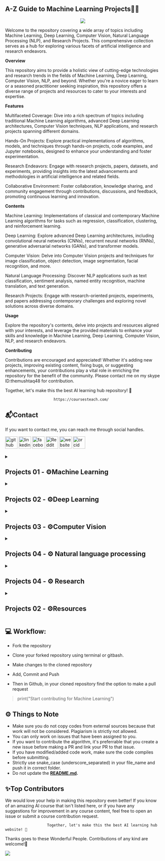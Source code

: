 
## **A-Z Guide to Machine Learning Projects👋🛒**
<p align="center">
<img src="https://github.com/hussain0048/Projects-/blob/master/BLack%20Minimalist%20Corporate%20Staff%20Identity%20LinkedIn%20Banner.png"></a>
</p>

Welcome to the repository covering a wide array of topics including Machine Learning, Deep Learning, Computer Vision, Natural Language Processing (NLP), and Research Projects. This comprehensive collection serves as a hub for exploring various facets of artificial intelligence and research endeavors.

**Overview**

This repository aims to provide a holistic view of cutting-edge technologies and research trends in the fields of Machine Learning, Deep Learning, Computer Vision, NLP, and beyond. Whether you're a novice eager to learn or a seasoned practitioner seeking inspiration, this repository offers a diverse range of projects and resources to cater to your interests and expertise.

**Features**

Multifaceted Coverage: Dive into a rich spectrum of topics including traditional Machine Learning algorithms, advanced Deep Learning architectures, Computer Vision techniques, NLP applications, and research projects spanning different domains.

Hands-On Projects: Explore practical implementations of algorithms, models, and techniques through hands-on projects, code examples, and Jupyter notebooks, designed to enhance your understanding and foster experimentation.

Research Endeavors: Engage with research projects, papers, datasets, and experiments, providing insights into the latest advancements and methodologies in artificial intelligence and related fields.

Collaborative Environment: Foster collaboration, knowledge sharing, and community engagement through contributions, discussions, and feedback, promoting continuous learning and innovation.

**Contents**

Machine Learning: Implementations of classical and contemporary Machine Learning algorithms for tasks such as regression, classification, clustering, and reinforcement learning.

Deep Learning: Explore advanced Deep Learning architectures, including convolutional neural networks (CNNs), recurrent neural networks (RNNs), generative adversarial networks (GANs), and transformer models.

Computer Vision: Delve into Computer Vision projects and techniques for image classification, object detection, image segmentation, facial recognition, and more.

Natural Language Processing: Discover NLP applications such as text classification, sentiment analysis, named entity recognition, machine translation, and text generation.

Research Projects: Engage with research-oriented projects, experiments, and papers addressing contemporary challenges and exploring novel solutions across diverse domains.

**Usage**

Explore the repository's contents, delve into projects and resources aligned with your interests, and leverage the provided materials to enhance your skills and knowledge in Machine Learning, Deep Learning, Computer Vision, NLP, and research endeavors.

**Contributing**

Contributions are encouraged and appreciated! Whether it's adding new projects, improving existing content, fixing bugs, or suggesting enhancements, your contributions play a vital role in enriching the repository for the benefit of the community. Please contact me on my skype ID:themushtaq48 for contribution.

Together, let's make this the best AI learning hub repository! 🚀

                          https://coursesteach.com/

 ## **📬Contact**
   
   If you want to contact me, you can reach me through social handles.

   [<img src='https://cdn.jsdelivr.net/npm/simple-icons@3.0.1/icons/github.svg' alt='github' height='40'>](https://github.com/hussain0048)  [<img src='https://cdn.jsdelivr.net/npm/simple-icons@3.0.1/icons/linkedin.svg' alt='linkedin' height='40'>](https://www.linkedin.com/company/90909828/admin/feed/posts/)  [<img src='https://cdn.jsdelivr.net/npm/simple-icons@3.0.1/icons/facebook.svg' alt='facebook' height='40'>](https://www.facebook.com/CourseTeach)  [<img src='https://cdn.jsdelivr.net/npm/simple-icons@3.0.1/icons/reddit.svg' alt='Reddit' height='40'>](https://www.reddit.com/user/hussain0048)  [<img src='https://cdn.jsdelivr.net/npm/simple-icons@3.0.1/icons/icloud.svg' alt='website' height='40'>](https://coursesteach.com/)  [<img src='https://cdn.jsdelivr.net/npm/simple-icons@3.0.1/icons/orcid.svg' alt='orcid' height='40'>]( 0000-0002-7238-7924)


<details> 
<summary> <h2>Projects 01 - ⚙️Machine Learning </h2> </summary>
 
| Project Title/blog | Description | Notebook |Category|To do List|
|---|---|---|---|---|
|[**🌐1- Stock Price Prediction using linear regression**](https://medium.com/@Coursesteach/stock-price-prediction-using-linear-regression-4839bc1240f0) |Acc=.99, Model=Linear Regression, Techniquest: sklearn, Label enconding, chained equations (MICE) |[![Colab icon](https://img.shields.io/badge/Colab-Open-blue.svg?logo=colab&logoColor=white)](https://github.com/hussain0048/Projects-/blob/master/Stock_Price_Prediction.ipynb)|Regression|1- Try other regression models|
|[**🌐2- Predict Ads Click Practice Data_Analysis**](https://medium.com/@Coursesteach/stock-price-prediction-using-linear-regression-4839bc1240f0) |Acc=.99, Model=Linear Regression, Techniquest: sklearn, Label enconding, chained equations (MICE) |[![Colab icon](https://img.shields.io/badge/Colab-Open-blue.svg?logo=colab&logoColor=white)](https://github.com/hussain0048/Projects-/blob/master/Predict_Ads_Click_%E2%80%93_Practice_Data_Analysis_and_Logistic_Regression_Prediction.ipynb)|Classification|1- Try other regression models|
-|
</details>
</details>
   
<details> 
<summary> <h2>Projects 02 - ⚙️Deep Learning </h2> </summary>
 
| Project Title | Description | Code |
|---|---|---|
|[**🌐1- Why we used AI**](https://medium.com/@Coursesteach/machine-learning-part-1-31bdf37404ee) | [1](https://drive.google.com/file/d/1JyDUmJ9U6mUlCvwBvC6crxVpdxbup9iH/view?usp=sharing)[-2](https://www.youtube.com/watch?v=sVsF_Ne_J6c&list=PLRKtJ4IpxJpDxl0NTvNYQWKCYzHNuy2xG&index=10)[-2](https://drive.google.com/file/d/1qjYtkM8z5qrnFGSCSW_AraOU2Vgr1YXw/view?usp=sharing) | Content 3 |
-|
</details>
</details>

<details> 
<summary> <h2>Projects 03 - ⚙️Computer Vision </h2> </summary>
 
| Project Title | Description | Code |Category|To do list|
|---|---|---|---|---|
|[**🌐1- Build a simple image Classifer**](https://medium.com/@Coursesteach/build-a-simple-image-classifier-using-fashion-dataset-a46cd0dfcd39) |Accuracy 13-80%,Model=multilayer perceptron, Keras, | [![Colab icon](https://img.shields.io/badge/Colab-Open-blue.svg?logo=colab&logoColor=white)](https://github.com/hussain0048/Projects-/blob/master/Build_a_simple_image_classifier.ipynb) |Classification|Try other Deep learning model,CNN,etc|
-|
|[**🌐2- Convert Color Image to Sketch**](https://medium.com/@Coursesteach/convert-color-image-to-sketch-9fd1781dce52) |gaussian filter,dogding| [![Colab icon](https://img.shields.io/badge/Colab-Open-blue.svg?logo=colab&logoColor=white)](https://github.com/hussain0048/Projects-/blob/master/Convert_Color_Image_to_Sketchipynb.ipynb) |Filtering|Try technique|
-|
</details>
</details>

<details> 
<summary> <h2>Projects 04 - ⚙️ Natural language processing </h2> </summary>
 
| Project Title/blog | Description | NoteBook |Category|Todo List|Creator|Date|
|---|---|---|---|---|---|---|
|[**🌐1- Spam Detection using Machine Learning Methods**](https://medium.com/@Coursesteach/spam-detection-using-machine-learning-methods-dd5dbc799b6b) |Naive Bayes=97%,CountVectorizer ,Scikit-learn | [![Colab icon](https://img.shields.io/badge/Colab-Open-blue.svg?logo=colab&logoColor=white)](https://github.com/hussain0048/Projects-/blob/master/Spam_Detection_using_Machine_Learning.ipynb)|Text Classification|-try other classification model 2) Try to text preprocessing method stop word etc|
|[**🌐2-Hate Speech Detection with Machine Learning**](https://medium.com/@Coursesteach/hate-speech-detection-with-machine-learning-c7d12a217e69) |DT=75%,CountVectorizer ,Scikit-learn | [![Colab icon](https://img.shields.io/badge/Colab-Open-blue.svg?logo=colab&logoColor=white)](https://github.com/hussain0048/Projects-/blob/master/Hate_Speech_Detection_with_Machine_Learning(_Decsion_Tree)_(1).ipynb)|Text Classification|-try other classification model 2) Try to text preprocessing method stop word etc|
-|
</details>
</details>

<details> 
<summary> <h2>Projects 04 - ⚙️ Research </h2> </summary>
 
| Project Title | Datasets | Code |
|---|---|---|
| [**1-Building education chatbot for decreasing instructor workload in e-learning system**](https://docs.google.com/document/d/1YfLZxg0mNAuQhWTqDrDkewkVgVnhIAoS/edit) | [**Dataset**](https://github.com/hussain0048/Projects-/blob/master/intentsnew%20(6).json) | [![Colab icon](https://img.shields.io/badge/Colab-Open-blue.svg?logo=colab&logoColor=white)](https://github.com/hussain0048/Projects-/blob/master/Model_Training_2.ipynb) |
-|
</details>

<details> 
<summary> <h2>Projects 02 - ⚙️Resources </h2> </summary>
 
   - [**Assignment 1: Python Basics with Numpy**](https://github.com/hussain0048/Deep-Learning/blob/master/Python_Basics_With_Numpy_v3.ipynb)
   
 ##[**Alogrithems**](https://github.com/hussain0048/Deep-Learning-with-Keras/tree/master/Alogrithems)
    -  [DL0101EN-3-1-Regression-with-Keras-py-v1.0.ipynb](https://github.com/hussain0048/Deep-Learning-with-Keras/blob/master/Alogrithems/DL0101EN-3-1-Regression-with-Keras-py-v1.0.ipynb)
    -  [DL0101EN-3-2-Classification-with-Keras-py-v1.0.ipynb](https://github.com/hussain0048/Deep-Learning-with-Keras/blob/master/Alogrithems/DL0101EN-3-2-Classification-with-Keras-py-v1.0.ipynb)
    -   [Keras - Tutorial - Happy House v1.ipynb](https://github.com/hussain0048/Deep-Learning-with-Keras/blob/master/Alogrithems/Keras%20-%20Tutorial%20-%20Happy%20House%20v1.ipynb)
    -   [Keras_for_Beginners_Implementing_a_Convolutional_Neural_Network](https://github.com/hussain0048/Deep-Learning-with-Keras/blob/master/Alogrithems/Keras_for_Beginners_Implementing_a_Convolutional_Neural_Network%20(1).ipynb)
    -   [Keras_for_Beginners_Building_Your_First_Neural_Network.ipynb](https://github.com/hussain0048/Deep-Learning-with-Keras/blob/master/Alogrithems/Keras_for_Beginners_Building_Your_First_Neural_Network.ipynb)

 * [**Need to Implement**]()
    * [Text Classification — CNN with LSTM](https://anandsarank.medium.com/cnn-with-lstm-for-text-classification-53d18e5f7f5c)
    * [Step-by-Step Guide — Building a Prediction Model in Python](https://towardsdatascience.com/step-by-step-guide-building-a-prediction-model-in-python-ac441e8b9e8b)
 * [**Important Website**]()
    *  [victorzhou](https://victorzhou.com/)
    *  

    # Table of Content

## Tabl of Content
1. [**Computer Vision**](https://github.com/hussain0048/Projects-/tree/master/Computer%20Vision)
   1. [Human_Activity_Recognition](https://github.com/hussain0048/Projects-/blob/master/Computer%20Vision/Human_Activity_Recognition.ipynb)
   2. [Building_a_Real_Time_Emotion_Detection_with_Python](https://github.com/hussain0048/Projects-/blob/master/Computer%20Vision/Building_a_Real_Time_Emotion_Detection_with_Python.ipynb)
3. [**Deep Learning**](https://github.com/hussain0048/Projects-/tree/master/DL)
4. [**Freelancer**](https://github.com/hussain0048/Projects-/tree/master/Freelancer)
   1. [AI_Assigment](https://github.com/hussain0048/Projects-/blob/master/Freelancer/AI_Assigment.ipynb)
5. [**Machine Learning**](https://github.com/hussain0048/Projects-/tree/master/ML)
   2. [Movie_Recommender_9_26_2020.ipynb](https://github.com/hussain0048/Projects-/blob/master/ML/Movie_Recommender_9_26_2020.ipynb)
   3. [Predict_IPL_Winner_with_ML.ipynb](https://github.com/hussain0048/Projects-/blob/master/ML/Predict_IPL_Winner_with_ML.ipynb)
   4. [Credit_Card_Fraud_Detection_DT_and_RF.ipynb](https://github.com/hussain0048/Projects-/blob/master/ML/Credit_Card_Fraud_Detection_DT_and_RF.ipynb)
   5. [President_Heights_exploratory_data.ipynb](https://github.com/hussain0048/Projects-/blob/master/ML/President_Heights_exploratory_data.ipynb)
   6. [Birth Rate Analysis](https://github.com/hussain0048/Projects-/blob/master/ML/Birth_Rate_Analysis.ipynb)
   7. [Data Science Project on Area and Population](https://github.com/hussain0048/Projects-/blob/master/ML/Data_Science_Project_on_Area_and_Population.ipynb)
   8. [How to Save a Machine Learning Model?](https://github.com/hussain0048/Projects-/blob/master/ML/How_to_Save_a_Machine_Learning_Model.ipynb)
   9. [Hate Speech Detection with Machine Learning](https://github.com/hussain0048/Projects-/blob/master/ML/Hate_Speech_Detection_with_Machine_Learning(_Decsion_Tree)%20(1).ipynb)
6. [**Machine Learning End to End**](https://github.com/hussain0048/Projects-/tree/master/Machine%20Learning%20End%20to%20End)
   1. [Build_and_Deploy_Data_Science_Products](https://github.com/hussain0048/Projects-/blob/master/Machine%20Learning%20End%20to%20End/Build_and_Deploy_Data_Science_Products_.ipynb)
   2. [End-to-End Machine Learning Model](https://github.com/hussain0048/Projects-/blob/master/Machine%20Learning%20End%20to%20End/End_to_End_Machine_Learning_Model.ipynb)
   3. [End-to-End Fake News Detection with Python](https://github.com/hussain0048/Projects-/blob/master/Machine%20Learning%20End%20to%20End/End_to_End_Fake_News_Detection_with_Python_(Naybaies_Streamlite).ipynb)
7. [**Natural Language Processing**](https://github.com/hussain0048/Projects-/tree/master/National%20Language%20processing)
   2. [Next_Word_Prediction](https://github.com/hussain0048/Projects-/blob/master/National%20Language%20processing/Next_Word_Prediction.ipynb)
   3. [Summarize_Text_with_Machine_Learning](https://github.com/hussain0048/Projects-/blob/master/National%20Language%20processing/Summarize_Text_with_Machine_Learning.ipynb)
   4. [Chatbot_using_Python.ipynb](https://github.com/hussain0048/Projects-/blob/master/National%20Language%20processing/Chatbot_using_Python.ipynb)
   5. [Text_Classification](https://github.com/hussain0048/Projects-/blob/master/National%20Language%20processing/Text_Classification.ipynb)
   6. [End-to-End Spam Detection with Python](https://github.com/hussain0048/Projects-/blob/master/National%20Language%20processing/End_to_End_Spam_Detection_with_Python.ipynb)
   7. [Fake_News_Classifier_using_Bidirectional_LSTM.ipynb](https://github.com/hussain0048/Projects-/blob/master/National%20Language%20processing/Fake_News_Classifier_using_Bidirectional_LSTM.ipynb)
8. [**Recommender System**](https://github.com/hussain0048/Projects-/tree/master/Recommender%20System)
   1. [Amazon_Recommendation_System_using_Python)_.ipynb](https://github.com/hussain0048/Projects-/blob/master/Recommender%20System/Amazon_Recommendation_System_using_Python.ipynb)
   2. [Movie_Recommender_9_26_2020](https://github.com/hussain0048/Projects-/blob/master/Recommender%20System/Movie_Recommender_9_26_2020.ipynb)
   3. [Content_Based_Filtering_in_Machine_Learning.ipynb](https://github.com/hussain0048/Projects-/blob/master/Recommender%20System/Content_Based_Filtering_in_Machine_Learning.ipynb)
9. [**Time Series Forecasting**](https://github.com/hussain0048/Projects-/tree/master/Time%20Series%20Forecasting)
   1. [Covid_19_Cases_Prediction_with_Python (1).ipynb](https://github.com/hussain0048/Projects-/blob/master/Time%20Series%20Forecasting/Covid_19_Cases_Prediction_with_Python%20(1).ipynb)
   2. [Time_Series_with_LSTM_in_Machine_Learning.ipynb](https://github.com/hussain0048/Projects-/blob/master/Time%20Series%20Forecasting/Time_Series_with_LSTM_in_Machine_Learning.ipynb) 
11. **Project Need to Implement**
   1.  [How to Detect Passive and Active Voice in Your Writing Using an LSTM](https://www.bobbywlindsey.com/2021/01/09/how-to-detect-passive-and-active-voice-in-your-writing-using-an-lstm/)
   2.  [How to Create a Chrome Plugin using Python](https://morioh.com/p/0e3b33fe9851?f=5c21fb01c16e2556b555ab32&fbclid=IwAR0598Gqq6NVxJD14TBFSAftpi9dj-lGuovz8v4_JwERcHuJWiTqcJW9_78)
   3.  [Face Recognition Based Attendance System| Python| OpenCV](https://www.youtube.com/watch?v=y1o33D44AtI&ab_channel=ArtificialIntelligenceHub)
   4.  [UBER RIDES PREDICTION USING MACHINE LEARNING | Complete Project](https://www.youtube.com/watch?v=qoI_PwI6mBs&ab_channel=ArtificialIntelligenceHub)
   5.  [Predict Ads Click – Practice Data Analysis and Logistic Regression Prediction](https://projectsbasedlearning.com/apache-spark-machine-learning/predict-ads-click-practice-data-analysis-and-logistic-regression-prediction/?fbclid=IwAR3zhEqrzxRg5TP0lzd2MuZ_9XIrr5dXGU-h26_MWEV6wcuB7T2k15HzxsM)
   6.  [Beginner Machine Learning Projects with data:](https://www.reddit.com/r/learnmachinelearning/comments/l9ssx6/beginner_machine_learning_projects_with_data/)
   7.  [ai-powered storytelling convert text into video stories](https://partners.nius.tv/?ref=producthunt)
   8.  [Learn to create AI Assistant (JARVIS) With Python](https://www.udemy.com/course/learn-to-create-ai-voice-assistant-jarvis-with-python/learn/lecture/21404920#overview)
   9.  [Data Science Real-World Use Cases - Hands On PythonYour progress](https://www.udemy.com/course/data-science-real-world-use-cases-hands-on-python/learn/lecture/25430358components=buy_button%2Cdiscount_expiration%2Cgift_this_course%2Cpurchase%2Cdeal_badge%2Credeem_coupon&couponCode=MAY_SALE#overview)
   10.  [How to Build Bioinformatics Tools](https://www.youtube.com/watch?v=LHM0Couv0w4&ab_channel=DataProfessor)
   11.  [TOP 10 OPENCV PROJECTS in 2020](https://www.murtazahassan.com/courselist/)
   12.  [Predict The Future Price of Etherium Using Python & Machine Learning](https://www.youtube.com/watch?v=vbDFJSdusAA&ab_channel=ComputerScience)
   13.  [Opencv Projects](https://www.murtazahassan.com/courses/opencv-projects/)
   14.  [Machine Learning project : Cricket Score prediction using Python ](https://www.youtube.com/watch?v=myoe54ZGIa4&ab_channel=AKPython)
   15.  [Deep Learning for Air Quality Prediction](https://medium.com/analytics-vidhya/deep-learning-for-air-quality-prediction-b451e2936290)
   16.  [Machine Learning Projects | using python | with code | for college students](https://www.youtube.com/watch?v=MIgg4aiNo4Q&feature=youtu.be&fbclid=IwAR0Mbswz_rsJp3ulwwHO0vC7DI97-9YezY9rZ0wFRts14tUVfrV3ojcL9Eo)
   17.  [Text Classification Using Convolutional Neural Networks](https://www.youtube.com/watch?v=8YsZXTpFRO0)
   18.  [project-based-learning](https://github.com/tuvtran/project-based-learning#python)
   19.  [**500 + 𝗔𝗿𝘁𝗶𝗳𝗶𝗰𝗶𝗮𝗹 𝗜𝗻𝘁𝗲𝗹𝗹𝗶𝗴𝗲𝗻𝗰𝗲 𝗣𝗿𝗼𝗷𝗲𝗰𝘁 𝗟𝗶𝘀𝘁 𝘄𝗶𝘁𝗵 𝗰𝗼𝗱𝗲**](https://github.com/ashishpatel26/500-AI-Machine-learning-Deep-learning-Computer-vision-NLP-Projects-with-code?fbclid=IwAR2DG1CQAT96fZ3I9GeY4knAZG91mnIlfHNMCjjRbiwnc9n-x4XzgS-E4oo)
   20.  [Best-of Machine Learning with Python](https://github.com/ml-tooling/best-of-ml-python?fbclid=IwAR2MLkXOEzDCwUe0wu5oMyjkQNPtgu5YXB5CDpyy1OnJkUgbismV1oPbsrY)
   21.  [Face-Mask-Detection-Using-Google-Colab](https://github.com/kvnptl/Face-Mask-Detection-Using-Google-Colab)
   22.  [Face Mask Detection using Python, Keras, OpenCV and MobileNet | Detect masks real-time video streams](https://www.youtube.com/watch?v=Ax6P93r32KU)
   23.  [Monk_Object_Detection](https://github.com/Tessellate-Imaging/Monk_Object_Detection/tree/master/application_model_zoo?fbclid=IwAR28SZ6iTsr4VnL1oXoylQJjt7Xls2D1lKN4FPNHNOiEGapiKT7vJtTuQig)
   24.  [Deep Learning-based Real-time Video Processing](https://www.kdnuggets.com/2021/02/deep-learning-based-real-time-video-processing.html?fbclid=IwAR0cTUjwu948i-1Djr-hyBiopQz4t-zn0tqUQrBi8ermBXC32n6qsnMrg0s)
   25.  [Murtaza's Workshop - Robotics and AI](https://www.youtube.com/channel/UCYUjYU5FveRAscQ8V21w81A)
   26.  [Rainfall Prediction with Machine Learning](https://thecleverprogrammer.com/2020/09/11/rainfall-prediction-with-machine-learning/?fbclid=IwAR17nR_D7TVMMw1gCjAjcUOQfH-3eqVWM4vH9ISzjBrP3f2uqezsSu_uAoc)
   27.  [Fruits Classification using Deep Learning](https://medium.com/ai-techsystems/fruits-classification-using-deep-learning-f8261b0ee0ca)
   28.  [Face Recognition Attendance GUI PyQt - 1 Hour Course | 2021](https://www.youtube.com/watch?v=oP3MQyO-wwc)
   29.  [Machine Learning Projects on Social Media Analysis](https://medium.com/coders-camp/5-machine-learning-projects-on-social-media-analysis-d70b90839ab9)
   30.  [10 Best Data Science Projects to Get Hired and You Must Know in 2021](https://www.mltut.com/best-data-science-projects-to-get-hired/?fbclid=IwAR3e4Nr1CWc-ndh2uqxACkVHD2DlE6bVLC67yATyg3VxLo2uA5_t1M6G9e0)
   31.  [Build a chatbot from scratch - Ultimate Chatbot Tutorial](https://www.youtube.com/watch?v=6GLFcm7dGiY&feature=youtu.be&fbclid=IwAR2gxGHuZ7_ushvUuMgYwsL9xJjcOlIWKVmcOGuWlqChylcd5CcSgOE5wc4)
   32.  [Wine Recommender System Using Principal Component Analysis- Python](https://www.mltut.com/wine-recommender-system-using-principal-component-analysis/?fbclid=IwAR2l9ehJZppzjG_kBlKRLRqAdUibGHBWJTFwwryo-qxWp_vofcTWLUJeHYE)
   33.  [Deep Learning Algorithms For Solving Advanced Mathematical Problems](https://medium.com/towards-artificial-intelligence/deep-learning-algorithms-for-solving-advanced-mathematical-problems-719467a394e8)
   34.  [Video to Text Description Using Deep Learning and Transformers | COOT](https://www.youtube.com/watch?v=5TRp5SuEtoY)
   35.  [Forecasting the power generated by a solar plant using Neural Designer](https://www.neuraldesigner.com/learning/examples/solar-power-generation)
   36.  [https://www.neuraldesigner.com/learning/examples/solar-power-generation](https://www.neuraldesigner.com/learning/examples/activity-recognition)
   37.  [8 Neural Networks Projects Solved and Explained](https://medium.com/datadriveninvestor/8-neural-networks-projects-solved-and-explained-a4f142bc10c)
   38.  [Hierarchical Human Activity Recognition using Deep Learning](https://kk7nc.medium.com/hierarchical-human-activity-recognition-using-deep-learning-5e965fecb499)
   39.  [4 Recommendation System Projects with Python](https://medium.com/coders-camp/4-recommendation-system-projects-with-python-5934de32ba7d)
   40.  [Machine Learning Project on Hand Gesture Recognition Model](https://thecleverprogrammer.com/2020/11/20/hand-gesture-recognition-with-python/?fbclid=IwAR1XwLC9XguICMBLdFqvryOfmOdKm4CPGSVjxuET7QwQEoBkxI0AiEimLU0)
   41.  [6 Sentiment Analysis Projects with Python](https://amankharwal.medium.com/6-sentiment-analysis-projects-with-python-1fdd3d43d90f)
   42.  [Build and deploy data science products: Machine translation application -Build and deploy using Flask](https://bayesianquest.com/2020/10/24/viii-build-and-deploy-data-science-products-machine-translation-application-build-and-deploy-using-flask/?fbclid=IwAR2bsR2nGhTl4v8U1ETRamFCNGjLaJKgQ_6L5sqz3rHa6egf9JCXv3HkCUA)
   43.  [How I Built and Deployed a Fun Serverless Machine Learning App](https://towardsdatascience.com/building-and-deploying-cartoonify-b4786b382d7e)
   44.  [Build and deploy data science products: Machine translation application -Build and deploy using Flask](https://bayesianquest.com/2020/10/24/viii-build-and-deploy-data-science-products-machine-translation-application-build-and-deploy-using-flask/)
   45.  [Face Mask Detection with Machine Learning](https://thecleverprogrammer.com/2020/11/17/face-mask-detection-with-machine-learning/)
   46.  [20 Machine Learning Projects on Future Prediction with Python](https://amankharwal.medium.com/20-machine-learning-projects-on-future-prediction-with-python-93932d9a7f7f)
   47.  [Build and Deploy Data Science Products : A Practical Guide to Building a Machine Translation Application.](https://bayesianquest.com/2020/10/24/build-your-machine-translation-application-byte-by-byte/)
   48.  [Data Science Project on Youtube Trending Videos Analysis with Python](https://thecleverprogrammer.com/2020/11/28/youtube-trending-videos-analysis-with-python/?fbclid=IwAR06m4Ab_j0QelEaD56QtCDPHC2m3l4hEr72xgj90cMH0U4YN0ovKpwCyjs)
   49.  [10 Machine Learning Projects on Time Series Forecasting](https://amankharwal.medium.com/10-machine-learning-projects-on-time-series-forecasting-ee0368420ccd)
   50.  [500-AI-Machine-learning-Deep-learning-Computer-vision-NLP-Projects-with-code](https://github.com/ashishpatel26/500-AI-Machine-learning-Deep-learning-Computer-vision-NLP-Projects-with-code?fbclid=IwAR0VFY0oGMExA-zEvUxsFENK2F2sYbfn5NvPhKriB66lYd-fP4cN8lM-6rI)
   51.   [Real-Time Sentiment Analysis](https://thecleverprogrammer.com/2021/03/09/real-time-sentiment-analysis-using-python/)
   52.   [215+ Machine Learning Projects Solved and Explained](https://medium.com/coders-camp/215-machine-learning-projects-solved-and-explained-7bd6fd478897)
   53.   [Part 1-EDA-Audio Classification Project Using Deep Learning](https://www.youtube.com/watch?v=mHPpCXqQd7Y)
   54.   [Top 7 beginner projects in Machine Learning](https://iaviral.medium.com/top-7-beginner-projects-in-machine-learning-e66428ad6311)
   55.   [Build a Personal AI Trainer| OpenCV Python 2021 | Computer Vision](https://www.youtube.com/watch?v=5kaX3ta398w&ab_channel=Murtaza%27sWorkshop-RoboticsandAI)
   56.   [Data Science Real-World Use Cases ](https://www.udemy.com/course/data-science-real-world-use-cases-hands-on-python/learn/lecture/25430358#overview)
   57.   [Smart Attendance Management System Based On Face Recognition](https://www.youtube.com/watch?v=BECN0Cn7UAc&t=513s&ab_channel=PrabhatAle)
   58.   [Python Project Development](https://www.youtube.com/playlist?list=PLsT53VV2LIIFMeibhkk8C3YA9_EuuhF0R)
   59.   [AI Virtual Mouse | OpenCV Python | Computer Vision](https://www.youtube.com/watch?v=8gPONnGIPgw&ab_channel=Murtaza%27sWorkshop-RoboticsandAI)
   60.   [Face Recognition Authentication in Flutter using TensorFlow & Firebase ML](https://morioh.com/p/2e28055a9e86?f=5c224490c513a556c9042463&fbclid=IwAR216L51ZnQg4Q8BFOKzZDnhxO6tg_eQNbeI4BwIxnGfB5Yhy_EWChwSFdQ)
   61.   [Fake News Detection using LSTM in Tensorflow and Python](https://www.youtube.com/watch?v=eLjs52-gsJQ&ab_channel=KGPTalkie)
   62.   [Emotion Detection of Text Using Machine Learning and Python](https://www.youtube.com/watch?v=t1TkAcSDsI8&ab_channel=JCharisTech%26J-Secur1ty)
   63.   [Face Recognition Authentication in Flutter using TensorFlow & Firebase ML](https://morioh.com/p/2e28055a9e86f=5c224490c513a556c9042463&fbclid=IwAR2Sm1LPck7MNCtlWEWroDkLgqeG2RV3IRLv3-1OgnNzvLsLgxrU8bUTVRU)
   64.   [Machine learning project| | Student exam mark prediction using python|](https://www.youtube.com/watch?v=lN8AsMRiKP4&ab_channel=AKPython)
   65.   [Machine Learning Projects for Beginners|](https://thecleverprogrammer.com/2020/11/15/machine-learning-projects/)
   66.   [I tried building a Computer Vision Game in 12 Hours](https://www.youtube.com/watch?v=i_UiTIr4jTk&ab_channel=Murtaza%27sWorkshop-RoboticsandAI)
   67.   [predict a news headline|](https://github.com/lukefeilberg/onion/blob/master/Onion.ipynb)
   68.   [DS_and_ML_projects](https://github.com/hhhrrrttt222111/DS_and_ML_projects)
   69.   [Movies Review Sentiment Analysis in NLP](https://datascience2000.blogspot.com/2021/05/movies-review-sentiment-analysis-in-nlp.html?m=1&fbclid=IwAR1TOe-l8ZfkpyB791XZ2s_XABW1oLdo-vs1Iu8yEY5nuFWXE84PaGE13Qo)
   70.   [Machine Learning Tutorial with Turi Create and Python (Diabetes Risk Prediction)](https://www.youtube.com/watch?v=OSNvlK0HSdM&ab_channel=JCharisTech%26J-Secur1ty)
   71.   [230+ Machine Learning Projects with Python](https://medium.com/coders-camp/230-machine-learning-projects-with-python-5d0c7abf8265)
   72.   [Machine Learning Project : Weather prediction using Python ( Naïve Bayes )](https://www.youtube.com/watch?v=Gurfcd0i9jg)
   73.   [End-to-End Machine Learning Projects with Source Code](https://medium.com/coders-camp/end-to-end-machine-learning-projects-with-source-code-c727119800de)
   74.   [Build a Grammar Correction Python App with Gramformer and Gradio](https://www.youtube.com/watch?v=4htP-hmIBvc&ab_channel=NicholasRenotte)
   75.   [240+ Machine Learning Projects with Python](https://medium.com/coders-camp/230-machine-learning-projects-with-python-5d0c7abf8265)
   76.   [AI Virtual Mouse | OpenCV Python | Computer Vision](https://www.youtube.com/watch?v=8gPONnGIPgw&ab_channel=Murtaza%27sWorkshop-RoboticsandAI)
   77.   [Computer Vision Notebooks:](https://www.qblocks.cloud/creators/computer-vision-google-colab-notebooks)
   78.   [Predicting Football Results With the Poisson Distribution](http://www.pena.lt/y/2021/06/18/predicting-football-results-using-the-poisson-distribution/)
   79.   [End-to-End Machine Learning Projects](https://medium.com/coders-camp/end-to-end-machine-learning-projects-with-source-code-c727119800de)
   80.   [250+ Machine Learning Projects with Python](https://medium.com/coders-camp/230-machine-learning-projects-with-python-5d0c7abf8265)
   81.   [End-to-End Machine Learning Projects with Source Code](https://medium.com/coders-camp/end-to-end-machine-learning-projects-with-source-code-c727119800de?fbclid=IwAR3mlQYGQnz3IgsFtn_u3_dWCh0NoNmxKoSFqNJMnlb2soGCQyO8LflrB7k)
   82.   [7 BEST ARTIFICIAL INTELLIGENCE PROJECT IDEAS FOR BEGINNERS](https://www.analyticsinsight.net/7-best-artificial-intelligence-project-ideas-for-beginners/)
   83.   [255+ Machine Learning Projects with Python](https://medium.com/coders-camp/230-machine-learning-projects-with-python-5d0c7abf8265)
   84.   [8 Deep Learning Project Ideas for Beginners](https://www.kdnuggets.com/2021/09/8-deep-learning-project-ideas-beginners.html?fbclid=IwAR1WN-9tnaogLDrxtKy6FkSwo_R5gOB8Akomoqb1GbDZuPD-JATUu5wAQx4)
   85.   [Skin Cancer Detection Using CNN](https://medium.com/ai-techsystems/skin-cancer-detection-using-cnn-7ba3ca8d3dc3)
   86.   [Create Music Recommendation System Using Python](https://towardsdatascience.com/create-music-recommendation-system-using-python-ce5401317159)
   87.   [Credit Card Fraud Detection With Machine Learning in Python](https://medium.com/codex/credit-card-fraud-detection-with-machine-learning-in-python-ac7281991d87)
   88.   [Credit Card Fraud Detection With Machine Learning in Python](https://medium.com/codex/credit-card-fraud-detection-with-machine-learning-in-python-ac7281991d87)
   89.   [Fake News Classifier using Bidirectional LSTM](https://medium.com/ai-techsystems/fake-news-classifier-using-bidirectional-lstm-cebef77b0adc)
   90.   [YouTube Recommendation System – Machine Learning Project with Source Code](https://data-flair.training/blogs/youtube-video-recommendation-system-ml/?fbclid=IwAR212Q8yIGnPPRUwLzbVfdB1nYBuarjwua5ijv_WqS0h91Zm0M1YxEdRxYo)
   91.   [15 Amazing Deep Learning Project Ideas to Boost Your Resume](https://medium.com/projectpro/15-amazing-deep-learning-project-ideas-to-boost-your-resume-28782ed1d62f)
   92.   [Automate WhatsApp Messages with Python Instantly!](https://levelup.gitconnected.com/automate-whatsapp-messages-with-python-instantly-3e08d6600612)
   93.   [10 Best Machine Learning Projects with datasets](https://medium.com/@letthedataconfess/10-best-machine-learning-projects-with-datasets-6184839c9100)
   94.   [10 Time Series Projects with datasets](https://www.letthedataconfess.com/blog/2021/10/09/10-best-time-series-projects-to-practice-along-with-datasets/)
   95.   [ml_stress_detection](https://github.com/janprince/ml_stress_detection)
  
  
8. **Important Website For Projects**
   1.   [dataspoof](https://www.dataspoof.info/)
   2.   [blobcity](https://cloud.blobcity.com/code/explore#/ps/explore)
   3.   [data-flair.training](https://data-flair.training/blogs/youtube-video-recommendation-system-ml/?fbclid=IwAR212Q8yIGnPPRUwLzbVfdB1nYBuarjwua5ijv_WqS0h91Zm0M1YxEdRxYo)
   4.   [ai-techsystems](https://medium.com/ai-techsystems/whale-detection-using-aerial-images-b535ea3cc932)
   5.   [Data Science Tutorial](https://www.datascience2000.in/)
   6.   [Data Science Tutorial](https://datascience2000.blogspot.com/)
   7.   [Top 10 most promising AI ](https://www.immuniweb.com/blog/top-AI-research-projects-2021.html?fbclid=IwAR1B9oXnqVLlZLtUc8323REWkHotLLtMRr18z50odhLqOealtY3Awr1TJXU)
   8.   [Graph Algorithms](https://github.com/hussain0048/Machine-Learning/tree/master/Sklearn/Graph%20Algorithms)
   9.   [Murtaza's Workshop - Robotics and AI](https://www.youtube.com/channel/UCYUjYU5FveRAscQ8V21w81A)
   10.   [projectsbasedlearning](https://projectsbasedlearning.com/)
   11.   [laconicml](https://laconicml.com/category/computer-vision/)
   12.   [Machine Learning Hub](https://www.youtube.com/c/MachineLearningHub)
   13.   [techprofree](http://www.techprofree.com/category/projects/?fbclid=IwAR1OqTkkmEr26r-aiXqVc4m30WWiHBx2Uilxia5NII3nxu_S1ScDUCPZkro)
   14.   [Mathematics behind Data Science](https://www.youtube.com/watch?v=iq1pqWaXgOw&list=PLKR38d5oOkckjyQFQLjYumMJSgRCEpKeK)
   15.   [Machine Learning Projects](https://github.com/aswintechguy/Machine-Learning-Projects)

  details>
</details>

</details>

## 💻 Workflow:

- Fork the repository

- Clone your forked repository using terminal or gitbash.

- Make changes to the cloned repository

- Add, Commit and Push

- Then in Github, in your cloned repository find the option to make a pull request 

> print("Start contributing for Machine Learning")

## ⚙️ Things to Note

* Make sure you do not copy codes from external sources because that work will not be considered. Plagiarism is strictly not allowed.
* You can only work on issues that have been assigned to you.
* If you want to contribute the algorithm, it's preferrable that you create a new issue before making a PR and link your PR to that issue.
* If you have modified/added code work, make sure the code compiles before submitting.
* Strictly use snake_case (underscore_separated) in your file_name and push it in correct folder.
* Do not update the **[README.md](https://github.com/prathimacode-hub/ML-ProjectKart/blob/main/README.md).**

## **✨Top Contributors**
We would love your help in making this repository even better! If you know of an amazing AI course that isn't listed here, or if you have any suggestions for improvement in any course content, feel free to open an issue or submit a course contribution request.

                       Together, let's make this the best AI learning hub website! 🚀

Thanks goes to these Wonderful People. Contributions of any kind are welcome!🚀

<a href="https://github.com/hussain0048/Machine-Learning/graphs/contributors">
  <img src="https://contrib.rocks/image?repo=hussain0048/Machine-Learning" />
</a>




